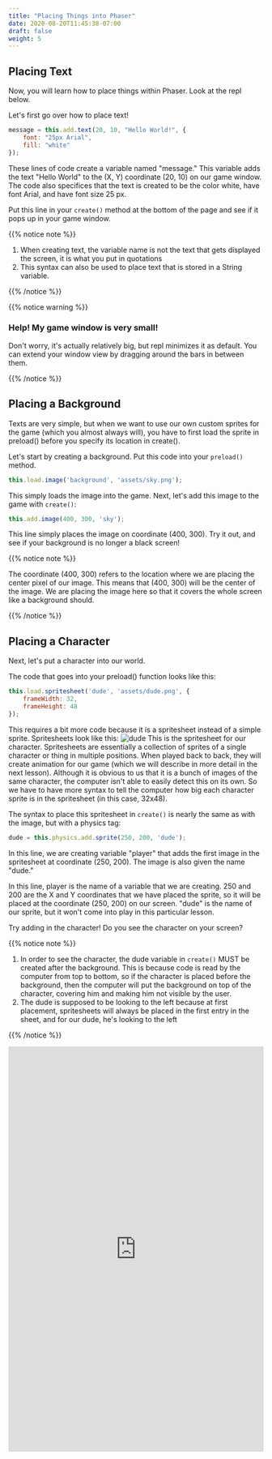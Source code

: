 ```yaml
---
title: "Placing Things into Phaser"
date: 2020-08-20T11:45:38-07:00
draft: false
weight: 5
---
```


## Placing Text

Now, you will learn how to place things within Phaser. Look at the repl below.

Let's first go over how to place text!

```javascript
message = this.add.text(20, 10, "Hello World!", {
	font: "25px Arial",
	fill: "white"
});
```

These lines of code create a variable named "message." This variable adds the text "Hello World" to the (X, Y) coordinate (20, 10) on our game window. The code also specifices that the text is created to be the color white, have font Arial, and have font size 25 px.

Put this line in your `create()` method at the bottom of the page and see if it pops up in your game window.

{{% notice note %}}

1. When creating text, the variable name is not the text that gets displayed the screen, it is what you put in quotations
2. This syntax can also be used to place text that is stored in a String variable.

{{% /notice %}}

{{% notice warning %}}

### Help! My game window is very small!

Don't worry, it's actually relatively big, but repl minimizes it as default. You can extend your window view by dragging around the bars in between them.

{{% /notice %}}

## Placing a Background

Texts are very simple, but when we want to use our own custom sprites for the game (which you almost always will), you have to first load the sprite in preload() before you specify its location in create().

Let's start by creating a background. Put this code into your `preload()` method.

```javascript
this.load.image('background', 'assets/sky.png');
```

This simply loads the image into the game. Next, let's add this image to the game with `create()`:

```javascript
this.add.image(400, 300, 'sky');
```

This line simply places the image on coordinate (400, 300). Try it out, and see if your background is no longer a black screen!

{{% notice note %}}

The coordinate (400, 300) refers to the location where we are placing the center pixel of our image. This means that (400, 300) will be the center of the image. We are placing the image here so that it covers the whole screen like a background should.

{{% /notice %}}

## Placing a Character

Next, let's put a character into our world.

The code that goes into your preload() function looks like this:

```javascript
this.load.spritesheet('dude', 'assets/dude.png', {
    frameWidth: 32,
    frameHeight: 48
});
```

This requires a bit more code because it is a spritesheet instead of a simple sprite. Spritesheets look like this:
![dude](../media/example-dude.png)
This is the spritesheet for our character. Spritesheets are essentially a collection of sprites of a single character or thing in multiple positions. When played back to back, they will create animation for our game (which we will describe in more detail in the next lesson). Although it is obvious to us that it is a bunch of images of the same character, the computer isn't able to easily detect this on its own. So we have to have more syntax to tell the computer how big each character sprite is in the spritesheet (in this case, 32x48).

The syntax to place this spritesheet in `create()` is nearly the same as with the image, but with a physics tag:

```javascript
dude = this.physics.add.sprite(250, 200, 'dude');
```

In this line, we are creating variable "player" that adds the first image in the spritesheet at coordinate (250, 200). The image is also given the name "dude."

In this line, player is the name of a variable that we are creating. 250 and 200 are the X and Y coordinates that we have placed the sprite, so it will be placed at the coordinate (250, 200) on our screen. "dude" is the name of our sprite, but it won't come into play in this particular lesson.

Try adding in the character! Do you see the character on your screen?

{{% notice note %}}

1. In order to see the character, the dude variable in `create()` MUST be created after the background. This is because code is read by the computer from top to bottom, so if the character is placed before the background, then the computer will put the background on top of the character, covering him and making him not visible by the user.
2. The dude is supposed to be looking to the left because at first placement, spritesheets will always be placed in the first entry in the sheet, and for our dude, he's looking to the left

{{% /notice %}}

<iframe height="800px" width="100%" src="https://repl.it/@nuevofoundation/PhasorPlacingThings?lite=true" scrolling="yes" frameborder="no" allowtransparency="true" allowfullscreen="true" sandbox="allow-forms allow-pointer-lock allow-popups allow-same-origin allow-scripts allow-modals"></iframe>